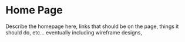 # Home Page

Describe the homepage here, links that should be on the page, things it should do, etc... eventually including wireframe designs,
